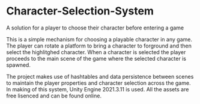 # Character-Selection-System
A solution for a player to choose their character before entering a game

This is a simple mechanism for choosing a playable character in any game. The player can rotate a platform to bring a character to forground and then select the highlitghed character. When a character is selected the player proceeds to the main scene of the game where the selected character is spawned.

The project makes use of hashtables and data persistence between scenes to maintain the player properties and character selection across the game. In making of this system, Unity Engine 2021.3.11 is used. All the assets are free lisenced and can be found online.
